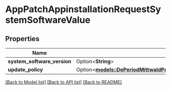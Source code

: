 # AppPatchAppinstallationRequestSystemSoftwareValue

## Properties

Name | Type | Description | Notes
------------ | ------------- | ------------- | -------------
**system_software_version** | Option<**String**> |  | [optional]
**update_policy** | Option<[**models::DePeriodMittwaldPeriodV1PeriodAppPeriodSystemSoftwareUpdatePolicy**](de.mittwald.v1.app.SystemSoftwareUpdatePolicy.md)> |  | [optional]

[[Back to Model list]](../README.md#documentation-for-models) [[Back to API list]](../README.md#documentation-for-api-endpoints) [[Back to README]](../README.md)


